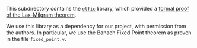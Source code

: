 This subdirectory contains the [`elfic`](https://www.lri.fr/~sboldo/elfic/) library, which provided a [formal proof of the Lax-Milgram theorem](https://hal.inria.fr/hal-01391578/document). 

We use this library as a dependency for our project, with permission from the authors. 
In particular, we use the Banach Fixed Point theorem as proven in the file `fixed_point.v`. 

